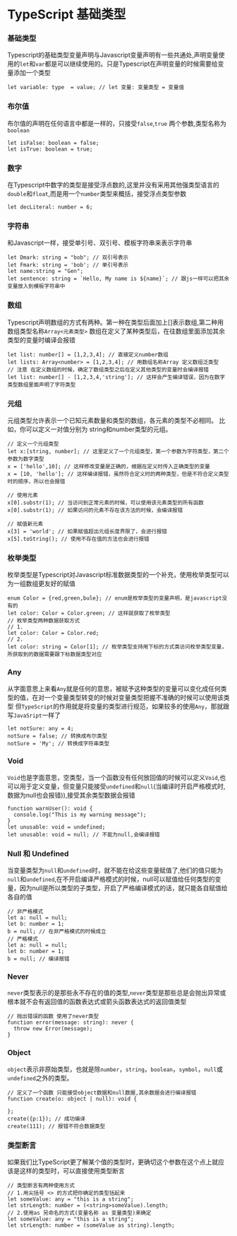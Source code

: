 # TypeScript 基础类型
### 基础类型
Typescript的基础类型变量声明与Javascript变量声明有一些共通处,声明变量使用的`let`和`var`都是可以继续使用的。只是Typescript在声明变量的时候需要给变量添加一个类型
```
let variable: type  = value; // let 变量: 变量类型 = 变量值
```
### 布尔值
布尔值的声明在任何语言中都是一样的，只接受`false`,`true` 两个参数,类型名称为`boolean`
```
let isFalse: boolean = false;
let isTrue: boolean = true;
```
### 数字
在Typescript中数字的类型是接受浮点数的,这里并没有采用其他强类型语言的`double`和`float`,而是用一个`number`类型来概括，接受浮点类型参数
```
let decLiteral: number = 6;
```
### 字符串
和Javascript一样，接受单引号、双引号、模板字符串来表示字符串
```
let Dmark: string = "bob"; // 双引号表示
let Fmark: string = 'bob'; // 单引号表示
let name:string = "Gen";
let sentence: string = `Hello, My name is ${name}`; // 跟js一样可以把其余变量放入到模板字符串中
```
### 数组
Typescript声明数组的方式有两种。第一种在类型后面加上[]表示数组,第二种用数组类型名称`Array<元素类型>`
数组在定义了某种类型后，在往数组里面添加其余类型的变量时编译会报错
```
let list: number[] = [1,2,3,4]; // 直接定义number数组
let lists: Array<number> = [1,2,3,4]; // 用数组名称Array 定义数组泛类型
// 注意 在定义数组的时候，确定了数组类型之后在定义其他类型的变量时会编译报错
let list: number[] - [1,2,3,4,'string']; // 这样会产生编译错误，因为在数字类型数组里面声明了字符类型
```
### 元组
元组类型允许表示一个已知元素数量和类型的数组，各元素的类型不必相同。 比如，你可以定义一对值分别为 string和number类型的元组。
```
// 定义一个元组类型
let x:[string, number]; // 这里定义了一个元组类型，第一个参数为字符类型，第二个参数为数字类型
x = ['hello',10]; // 这样修改变量是正确的，根据在定义时传入正确类型的变量
x = [10, 'hello']; // 这样编译报错，虽然符合定义时的两种类型，但是不符合定义类型时的顺序，所以也会报错

// 使用元素
x[0].substr(1); // 当访问到正常元素的时候，可以使用该元素类型的所有函数
x[0].substr(1); // 如果访问的元素不存在该方法的时候，会编译报错

// 赋值新元素
x[3] = 'world'; // 如果赋值超出元组长度界限了，会进行报错
x[5].toString(); // 使用不存在值的方法也会进行报错
```
### 枚举类型
枚举类型是Typescript对Javascript标准数据类型的一个补充，使用枚举类型可以为一组数组更友好的赋值
```
enum Color = {red,green,bule}; // enum是枚举类型的变量声明，是javascript没有的
let color: Color = Color.green; // 这样就获取了枚举类型
// 枚举类型两种数据获取方式
// 1.
let color: Color = Color.red;
// 2.
let color: string = Color[1]; // 枚举类型支持用下标的方式类访问枚举类型变量，所获取到的数据需要跟下标数据类型对应
```
### Any
从字面意思上来看`Any`就是任何的意思，被赋予这种类型的变量可以变化成任何类型的值，在对一个变量类型转变的时候对变量类型把握不准确的时候可以使用该类型
但`TypeScript`的作用就是将变量的类型进行规范，如果较多的使用`Any`，那就跟写`JavaSript`一样了
```
let notSure: any = 4;
notSure = false; // 转换成布尔类型
notSure = 'My'; // 转换成字符串类型
```
### Void
`Void`也是字面意思，空类型，当一个函数没有任何放回值的时候可以定义`Void`,也可以用于定义变量，但变量只能接受`undefined`和`null`(当编译时开启严格模式时,数据为null也会报错)),接受其余类型数据会报错
```
function warnUser(): void {
  console.log("This is my warning message");
}
let unusable: void = undefined;
let unusable: void = null; // 不能为null,会编译报错
```
### Null 和 Undefined
当变量类型为`null`和`undefined`时，就不能在给这些变量赋值了,他们的值只能为`null`和`undefined`,在不开启编译严格模式的时候，null可以赋值给任何类型的变量，因为null是所以类型的子类型，开启了严格编译模式的话，就只能各自赋值给各自的值
```
// 非严格模式
let a: null = null;
let b: number = 1;
b = null; // 在非严格模式的时候成立
// 严格模式
let a: null = null;
let b: number = 1;
b = null; // 编译报错
```
### Never
`never`类型表示的是那些永不存在的值的类型,`never`类型是那些总是会抛出异常或根本就不会有返回值的函数表达式或箭头函数表达式的返回值类型
```
// 抛出错误的函数 使用了never类型
function error(message: string): never {
  throw new Error(message);
}
```
### Object
`object`表示非原始类型，也就是除`number`，`string`，`boolean`，`symbol`，`null`或`undefined`之外的类型。
```
// 定义了一个函数 只能接受object数据和null数据,其余数据会进行编译报错
function create(o: object | null): void {

};
create({p:1}); // 成功编译
create(111); // 报错不符合数据类型
```
### 类型断言
如果我们比TypeScript更了解某个值的类型时，更确切这个参数在这个点上就应该是这样的类型时，可以直接使用类型断言
```
// 类型断言有两种使用方式
// 1.用尖括号 <> 的方式把你确定的类型括起来
let someValue: any = "this is a string";
let strLength: number = (<string>someValue).length;
// 2.使用as 另命名的方式(变量名称 as 变量类型)来确定
let someValue: any = "this is a string";
let strLength: number = (someValue as string).length;
```